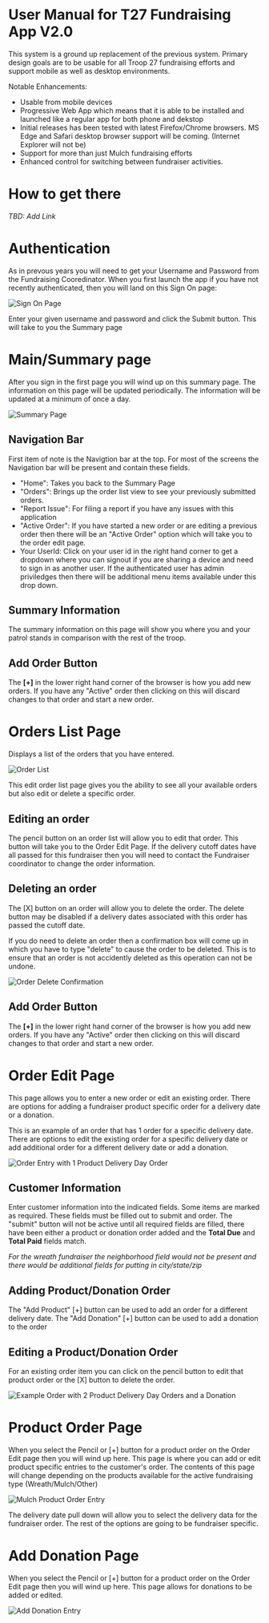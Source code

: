 # User Manual for T27 Fundraising App V2.0

This system is a ground up replacement of the previous system. Primary design goals are to be usable for all Troop 27 fundraising efforts and support mobile as well as desktop environments.


Notable Enhancements:
- Usable from mobile devices
- Progressive Web App which means that it is able to be installed and launched like a regular app for both phone and dekstop
- Initial releases has been tested with latest Firefox/Chrome browsers.  MS Edge and Safari desktop browser support will be coming. (Internet Explorer will not be)
- Support for more than just Mulch fundraising efforts
- Enhanced control for switching between fundraiser activities.

# How to get there
_TBD: Add Link_

# Authentication
As in prevous years you will need to get your Username and Password from the Fundraising Cooredinator.  When you first launch the app if you have not recently authenticated, then you will land on this Sign On page:

![Sign On Page](images/SignOn.png)

Enter your given username and password and click the Submit button.  This will take to you the Summary page

# Main/Summary page
After you sign in the first page you will wind up on this summary page.  The information on this page will be updated periodically.  The information will be updated at a minimum of once a day. 

![Summary Page](images/LandingPage.png)

## Navigation Bar
First item of note is the Navigtion bar at the top.  For most of the screens the Navigation bar will be present and contain these fields.
- "Home": Takes you back to the Summary Page
- "Orders": Brings up the order list view to see your previously submitted orders.
- "Report Issue": For filing a report if you have any issues with this application
- "Active Order":  If you have started a new order or are editing a previous order then there will be an "Active Order" option which will take you to the order edit page.
- Your UserId: Click on your user id in the right hand corner to get a dropdown where you can signout if you are sharing a device and need to sign in as another user.  If the authenticated user has admin priviledges then there will be additional menu items available under this drop down.

## Summary Information
The summary information on this page will show you where you and your patrol stands in comparison with the rest of the troop.

## Add Order Button
The **[+]** in the lower right hand corner of the browser is how you add new orders.  If you have any "Active" order then clicking on this will discard changes to that order and start a new order.

# Orders List Page
Displays a list of the orders that you have entered.

![Order List](images/OrderListPage.png)

This edit order list page gives you the ability to see all your available orders but also edit or delete a specific order.

## Editing an order
The pencil button on an order list will allow you to edit that order.  This button will take you to the Order Edit Page. If the delivery cutoff dates have all passed for this fundraiser then you will need to contact the Fundraiser coordinator to change the order information.

## Deleting an order
The [X] button on an order will allow you to delete the order.  The delete button may be disabled if a delivery dates associated with this order has passed the cutoff date. 

If you do need to delete an order then a confirmation box will come up in which you have to type "delete" to cause the order to be deleted. This is to ensure that an order is not accidently deleted as this operation can not be undone.

![Order Delete Confirmation](images/ConfirmOrderDeletion.png)

## Add Order Button
The **[+]** in the lower right hand corner of the browser is how you add new orders.  If you have any "Active" order then clicking on this will discard changes to that order and start a new order.

# Order Edit Page
This page allows you to enter a new order or edit an existing order.  There are options for adding a fundraiser product specific order for a delivery date or a donation.

This is an example of an order that has 1 order for a specific delivery date.  There are options to edit the existing order for a specific delivery date or add additional order for a different delivery date or add a donation.

![Order Entry with 1 Product Delivery Day Order](images/OrderEntry1Order.png)

## Customer Information
Enter customer information into the indicated fields.  Some items are marked as required. These fields must be filled out to submit and order.  The "submit" button will not be active until all required fields are filled, there have been either a product or donation order added and the **Total Due** and **Total Paid** fields match.

_For the wreath fundraiser the neighborhood field would not be present and there would be additional fields for putting in city/state/zip_

## Adding Product/Donation Order
The "Add Product" [+] button can be used to add an order for a different delivery date.
The "Add Donation" [+] button can be used to add a donation to the order

## Editing a Product/Donation Order
For an existing order item you can click on the pencil button to edit that product order or the [X] button to delete the order.

![Example Order with 2 Product Delivery Day Orders and a Donation](images/OrderEntryAllFull.png)

# Product Order Page
When you select the Pencil or [+] button for a product order on the Order Edit page then you will wind up here. This page is where you can add or edit product specific entries to the customer's order.  The contents of this page will change depending on the products available for the active fundraising type (Wreath/Mulch/Other)

![Mulch Product Order Entry](images/ProductPage.png)

The delivery date pull down will allow you to select the delivery data for the fundraiser order.
The rest of the options are going to be fundraiser specific.

# Add Donation Page
When you select the Pencil or [+] button for a product order on the Order Edit page then you will wind up here.  This page allows for donations to be added or edited. 

![Add Donation Entry](images/DonationPage.png)




